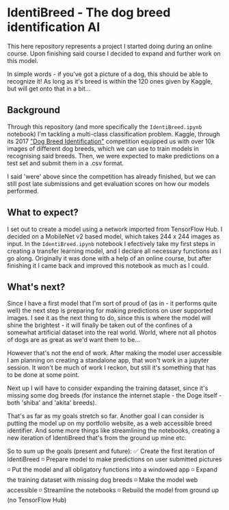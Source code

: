 # IdentiBreed - The dog breed identification AI

This here repository represents a project I started doing during an online course. Upon finishing said course I decided to expand and further work on this model.

In simple words - if you've got a picture of a dog, this should be able to recognize it! As long as it's breed is within the 120 ones given by Kaggle, but will get onto that in a bit...

## Background

Through this repository (and more specifically the `IdentiBreed.ipynb` notebook) I'm tackling a multi-class classification problem. Kaggle, through its 2017 <a href="https://www.kaggle.com/competitions/dog-breed-identification">"Dog Breed Identification"</a> competition equipped us with over 10k images of different dog breeds, which we can use to train models in recognising said breeds. Then, we were expected to make predictions on a test set and submit them in a .csv format.

I said 'were' above since the competition has already finished, but we can still post late submissions and get evaluation scores on how our models performed.

## What to expect?

I set out to create a model using a network imported from TensorFlow Hub. I decided on a MobileNet v2 based model, which takes 244 x 244 images as input. In the `IdentiBreed.ipynb` notebook I efectively take my first steps in creating a transfer learning model, and I declare all necessary functions as I go along. Originally it was done with a help of an online course, but after finishing it I came back and improved this notebook as much as I could.

## What's next?

Since I have a first model that I'm sort of proud of (as in - it performs quite well) the next step is preparing for making predictions on user supported images. I see it as the next thing to do, since this is where the model will shine the brightest - it will finally be taken out of the confines of a somewhat artificial dataset into the real world. World, where not all photos of dogs are as great as we'd want them to be...

However that's not the end of work. After making the model user accessible I am planning on creating a standalone app, that won't work in a jupyter session. It won't be much of work I reckon, but still it's something that has to be done at some point.

Next up I will have to consider expanding the training dataset, since it's missing some dog breeds (for instance the internet staple - the Doge itself - both 'shiba' and 'akita' breeds).

That's as far as my goals stretch so far. Another goal I can consider is putting the model up on my portfolio website, as a web accessible breed identifier. And some more things like streamlining the notebooks, creating a new iteration of IdentiBreed that's from the ground up mine etc.

So to sum up the goals (present and future):
✅ Create the first iteration of IdentiBreed
◽️ Prepare model to make predictions on user submitted pictures
◽️ Put the model and all obligatory functions into a windowed app
◽️ Expand the training dataset with missing dog breeds
◽️ Make the model web accessible
◽️ Streamline the notebooks
◽️ Rebuild the model from ground up (no TensorFlow Hub)

